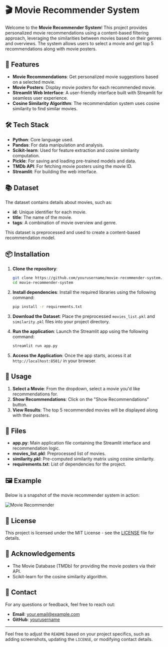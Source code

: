 # 🎬 Movie Recommender System

Welcome to the **Movie Recommender System**! This project provides personalized movie recommendations using a content-based filtering approach, leveraging the similarities between movies based on their genres and overviews. The system allows users to select a movie and get top 5 recommendations along with movie posters.

## 🚀 Features

- **Movie Recommendations**: Get personalized movie suggestions based on a selected movie.
- **Movie Posters**: Display movie posters for each recommended movie.
- **Streamlit Web Interface**: A user-friendly interface built with Streamlit for seamless user experience.
- **Cosine Similarity Algorithm**: The recommendation system uses cosine similarity to find similar movies.

## 🛠️ Tech Stack

- **Python**: Core language used.
- **Pandas**: For data manipulation and analysis.
- **Scikit-learn**: Used for feature extraction and cosine similarity computation.
- **Pickle**: For saving and loading pre-trained models and data.
- **TMDb API**: For fetching movie posters using the movie ID.
- **Streamlit**: For building the web interface.

## 📚 Dataset

The dataset contains details about movies, such as:
- **id**: Unique identifier for each movie.
- **title**: The name of the movie.
- **tags**: A combination of movie overview and genre.
  
This dataset is preprocessed and used to create a content-based recommendation model.

## 📦 Installation

1. **Clone the repository**:
    ```bash
    git clone https://github.com/yourusername/movie-recommender-system.git
    cd movie-recommender-system
    ```

2. **Install dependencies**:
    Install the required libraries using the following command:
    ```bash
    pip install -r requirements.txt
    ```

3. **Download the Dataset**:
    Place the preprocessed `movies_list.pkl` and `similarity.pkl` files into your project directory.

4. **Run the application**:
    Launch the Streamlit app using the following command:
    ```bash
    streamlit run app.py
    ```

5. **Access the Application**:
    Once the app starts, access it at `http://localhost:8501/` in your browser.

## 🔧 Usage

1. **Select a Movie**: From the dropdown, select a movie you'd like recommendations for.
2. **Show Recommendations**: Click on the "Show Recommendations" button.
3. **View Results**: The top 5 recommended movies will be displayed along with their posters.

## 📂 Files

- **app.py**: Main application file containing the Streamlit interface and recommendation logic.
- **movies_list.pkl**: Preprocessed list of movies.
- **similarity.pkl**: Pre-computed similarity matrix using cosine similarity.
- **requirements.txt**: List of dependencies for the project.

## 🖼️ Example

Below is a snapshot of the movie recommender system in action:

![Movie Recommender](./screenshots/example.png)

## 📝 License

This project is licensed under the MIT License - see the [LICENSE](LICENSE) file for details.

## 🌟 Acknowledgements

- The Movie Database (TMDb) for providing the movie posters via their API.
- Scikit-learn for the cosine similarity algorithm.

## 📧 Contact

For any questions or feedback, feel free to reach out:

- **Email**: your.email@example.com
- **GitHub**: [yourusername](https://github.com/Yuvraj7061MAIT)

---

Feel free to adjust the `README` based on your project specifics, such as adding screenshots, updating the `LICENSE`, or modifying contact details.
